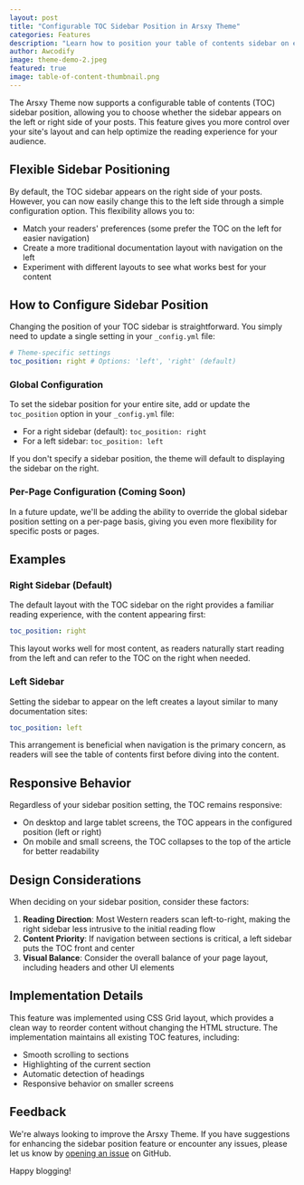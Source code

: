 ```yaml
---
layout: post
title: "Configurable TOC Sidebar Position in Arsxy Theme"
categories: Features
description: "Learn how to position your table of contents sidebar on either the left or right side of your posts"
author: Awcodify
image: theme-demo-2.jpeg
featured: true
image: table-of-content-thumbnail.png
---
```


The Arsxy Theme now supports a configurable table of contents (TOC) sidebar position, allowing you to choose whether the sidebar appears on the left or right side of your posts. This feature gives you more control over your site's layout and can help optimize the reading experience for your audience.

<!--more-->

## Flexible Sidebar Positioning

By default, the TOC sidebar appears on the right side of your posts. However, you can now easily change this to the left side through a simple configuration option. This flexibility allows you to:

- Match your readers' preferences (some prefer the TOC on the left for easier navigation)
- Create a more traditional documentation layout with navigation on the left
- Experiment with different layouts to see what works best for your content

## How to Configure Sidebar Position

Changing the position of your TOC sidebar is straightforward. You simply need to update a single setting in your `_config.yml` file:

```yaml
# Theme-specific settings
toc_position: right # Options: 'left', 'right' (default)
```

### Global Configuration

To set the sidebar position for your entire site, add or update the `toc_position` option in your `_config.yml` file:

- For a right sidebar (default): `toc_position: right`
- For a left sidebar: `toc_position: left`

If you don't specify a sidebar position, the theme will default to displaying the sidebar on the right.

### Per-Page Configuration (Coming Soon)

In a future update, we'll be adding the ability to override the global sidebar position setting on a per-page basis, giving you even more flexibility for specific posts or pages.

## Examples

### Right Sidebar (Default)

The default layout with the TOC sidebar on the right provides a familiar reading experience, with the content appearing first:

```yaml
toc_position: right
```

This layout works well for most content, as readers naturally start reading from the left and can refer to the TOC on the right when needed.

### Left Sidebar

Setting the sidebar to appear on the left creates a layout similar to many documentation sites:

```yaml
toc_position: left
```

This arrangement is beneficial when navigation is the primary concern, as readers will see the table of contents first before diving into the content.

## Responsive Behavior

Regardless of your sidebar position setting, the TOC remains responsive:

- On desktop and large tablet screens, the TOC appears in the configured position (left or right)
- On mobile and small screens, the TOC collapses to the top of the article for better readability

## Design Considerations

When deciding on your sidebar position, consider these factors:

1. **Reading Direction**: Most Western readers scan left-to-right, making the right sidebar less intrusive to the initial reading flow
2. **Content Priority**: If navigation between sections is critical, a left sidebar puts the TOC front and center
3. **Visual Balance**: Consider the overall balance of your page layout, including headers and other UI elements

## Implementation Details

This feature was implemented using CSS Grid layout, which provides a clean way to reorder content without changing the HTML structure. The implementation maintains all existing TOC features, including:

- Smooth scrolling to sections
- Highlighting of the current section
- Automatic detection of headings
- Responsive behavior on smaller screens

## Feedback

We're always looking to improve the Arsxy Theme. If you have suggestions for enhancing the sidebar position feature or encounter any issues, please let us know by [opening an issue](https://github.com/awcodify/arsxy-theme/issues) on GitHub.

Happy blogging!